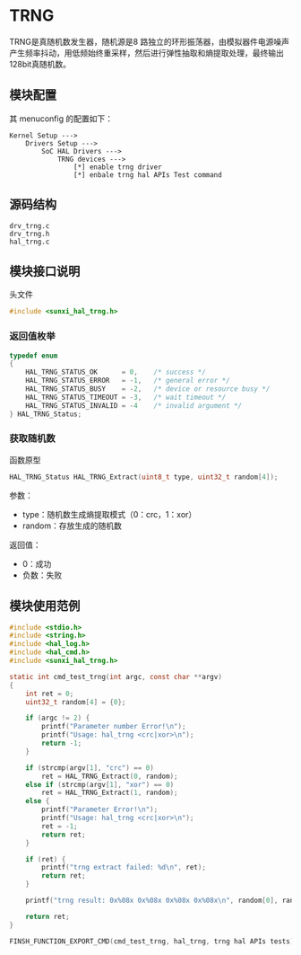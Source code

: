 # TRNG

TRNG是真随机数发生器，随机源是8 路独立的环形振荡器，由模拟器件电源噪声产生频率抖动，用低频始终重采样，然后进行弹性抽取和熵提取处理，最终输出128bit真随机数。

## 模块配置

其 menuconfig 的配置如下：

```
Kernel Setup --->
    Drivers Setup --->
        SoC HAL Drivers --->
            TRNG devices --->
                [*] enable trng driver
                [*] enbale trng hal APIs Test command
```

## 源码结构

```
drv_trng.c
drv_trng.h
hal_trng.c
```

## 模块接口说明

头文件

```c
#include <sunxi_hal_trng.h>
```

### 返回值枚举

```c
typedef enum
{
    HAL_TRNG_STATUS_OK      = 0,    /* success */
    HAL_TRNG_STATUS_ERROR   = -1,   /* general error */
    HAL_TRNG_STATUS_BUSY    = -2,   /* device or resource busy */
    HAL_TRNG_STATUS_TIMEOUT = -3,   /* wait timeout */
    HAL_TRNG_STATUS_INVALID = -4    /* invalid argument */
} HAL_TRNG_Status;
```

### 获取随机数

函数原型

```c
HAL_TRNG_Status HAL_TRNG_Extract(uint8_t type, uint32_t random[4]);
```

参数：

- type：随机数生成熵提取模式（0：crc，1：xor）
- random：存放生成的随机数

返回值：

- 0：成功
- 负数：失败

## 模块使用范例

```c
#include <stdio.h>
#include <string.h>
#include <hal_log.h>
#include <hal_cmd.h>
#include <sunxi_hal_trng.h>

static int cmd_test_trng(int argc, const char **argv)
{
    int ret = 0;
    uint32_t random[4] = {0};

    if (argc != 2) {
        printf("Parameter number Error!\n");
        printf("Usage: hal_trng <crc|xor>\n");
        return -1;
    }

    if (strcmp(argv[1], "crc") == 0)
        ret = HAL_TRNG_Extract(0, random);
    else if (strcmp(argv[1], "xor") == 0)
        ret = HAL_TRNG_Extract(1, random);
    else {
        printf("Parameter Error!\n");
        printf("Usage: hal_trng <crc|xor>\n");
        ret = -1;
        return ret;
    }

    if (ret) {
        printf("trng extract failed: %d\n", ret);
        return ret;
    }

    printf("trng result: 0x%08x 0x%08x 0x%08x 0x%08x\n", random[0], random[1], random[2], random[3]);

    return ret;
}

FINSH_FUNCTION_EXPORT_CMD(cmd_test_trng, hal_trng, trng hal APIs tests)
```